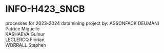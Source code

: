 # INFO-H423_SNCB

processes for 2023-2024 datamining project by:
ASSONFACK DEUMANI Patrice Miguelle  
KASHAEVA Gulnur    
LECLERCQ Florian     
WORRALL Stephen     


